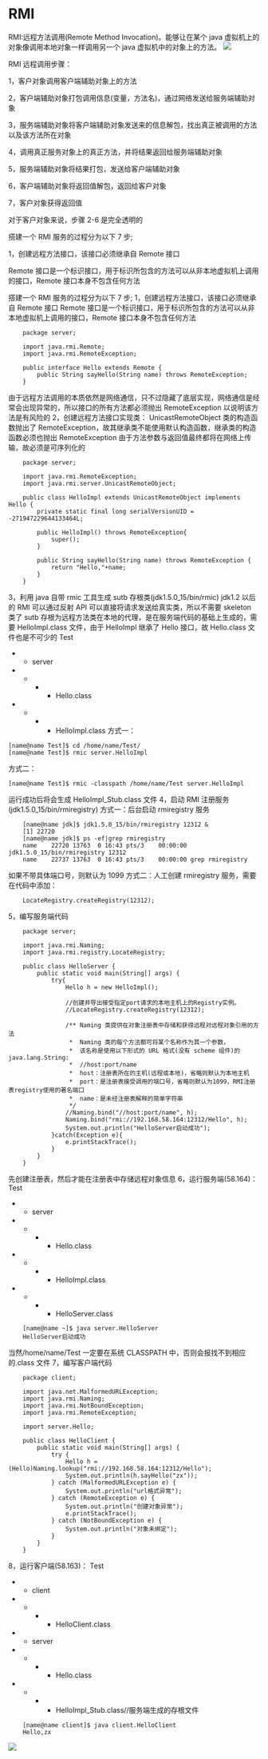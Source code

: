 # RMI

RMI:远程方法调用(Remote Method Invocation)。能够让在某个 java 虚拟机上的对象像调用本地对象一样调用另一个 java 虚拟机中的对象上的方法。
![](http://img.blog.csdn.net/20130813104359359?watermark/2/text/aHR0cDovL2Jsb2cuY3Nkbi5uZXQvYTE5ODgxMDI5/font/5a6L5L2T/fontsize/400/fill/I0JBQkFCMA==/dissolve/70/gravity/Center)

RMI 远程调用步骤：

1，客户对象调用客户端辅助对象上的方法

2，客户端辅助对象打包调用信息(变量，方法名)，通过网络发送给服务端辅助对象

3，服务端辅助对象将客户端辅助对象发送来的信息解包，找出真正被调用的方法以及该方法所在对象

4，调用真正服务对象上的真正方法，并将结果返回给服务端辅助对象

5，服务端辅助对象将结果打包，发送给客户端辅助对象

6，客户端辅助对象将返回值解包，返回给客户对象

7，客户对象获得返回值

对于客户对象来说，步骤 2-6 是完全透明的

搭建一个 RMI 服务的过程分为以下 7 步;

1，创建远程方法接口，该接口必须继承自 Remote 接口

Remote 接口是一个标识接口，用于标识所包含的方法可以从非本地虚拟机上调用的接口，Remote 接口本身不包含任何方法

搭建一个 RMI 服务的过程分为以下 7 步;
1，创建远程方法接口，该接口必须继承自 Remote 接口
Remote 接口是一个标识接口，用于标识所包含的方法可以从非本地虚拟机上调用的接口，Remote 接口本身不包含任何方法

```
    package server;

    import java.rmi.Remote;
    import java.rmi.RemoteException;

    public interface Hello extends Remote {
        public String sayHello(String name) throws RemoteException;
    }
```

由于远程方法调用的本质依然是网络通信，只不过隐藏了底层实现，网络通信是经常会出现异常的，所以接口的所有方法都必须抛出 RemoteException 以说明该方法是有风险的
2，创建远程方法接口实现类：
UnicastRemoteObject 类的构造函数抛出了 RemoteException，故其继承类不能使用默认构造函数，继承类的构造函数必须也抛出 RemoteException
由于方法参数与返回值最终都将在网络上传输，故必须是可序列化的

```
    package server;

    import java.rmi.RemoteException;
    import java.rmi.server.UnicastRemoteObject;

    public class HelloImpl extends UnicastRemoteObject implements Hello {
        private static final long serialVersionUID = -271947229644133464L;

        public HelloImpl() throws RemoteException{
            super();
        }

        public String sayHello(String name) throws RemoteException {
            return "Hello,"+name;
        }
    }
```

3，利用 java 自带 rmic 工具生成 sutb 存根类(jdk1.5.0_15/bin/rmic)
jdk1.2 以后的 RMI 可以通过反射 API 可以直接将请求发送给真实类，所以不需要 skeleton 类了
sutb 存根为远程方法类在本地的代理，是在服务端代码的基础上生成的，需要 HelloImpl.class 文件，由于 HelloImpl 继承了 Hello 接口，故 Hello.class 文件也是不可少的
Test

- - server
- - - - Hello.class
- - - - HelloImpl.class
        方式一：

```
[name@name Test]$ cd /home/name/Test/
[name@name Test]$ rmic server.HelloImpl
```

方式二：

```
[name@name Test]$ rmic -classpath /home/name/Test server.HelloImpl
```

运行成功后将会生成 HelloImpl_Stub.class 文件
4，启动 RMI 注册服务(jdk1.5.0_15/bin/rmiregistry)
方式一：后台启动 rmiregistry 服务

```
    [name@name jdk]$ jdk1.5.0_15/bin/rmiregistry 12312 &
    [1] 22720
    [name@name jdk]$ ps -ef|grep rmiregistry
    name    22720 13763  0 16:43 pts/3    00:00:00 jdk1.5.0_15/bin/rmiregistry 12312
    name    22737 13763  0 16:43 pts/3    00:00:00 grep rmiregistry
```

如果不带具体端口号，则默认为 1099
方式二：人工创建 rmiregistry 服务，需要在代码中添加：

```
    LocateRegistry.createRegistry(12312);
```

5，编写服务端代码

```
    package server;

    import java.rmi.Naming;
    import java.rmi.registry.LocateRegistry;

    public class HelloServer {
        public static void main(String[] args) {
            try{
                Hello h = new HelloImpl();

                //创建并导出接受指定port请求的本地主机上的Registry实例。
                //LocateRegistry.createRegistry(12312);

                /** Naming 类提供在对象注册表中存储和获得远程对远程对象引用的方法
                 *  Naming 类的每个方法都可将某个名称作为其一个参数，
                 *  该名称是使用以下形式的 URL 格式(没有 scheme 组件)的 java.lang.String:
                 *  //host:port/name
                 *  host：注册表所在的主机(远程或本地)，省略则默认为本地主机
                 *  port：是注册表接受调用的端口号，省略则默认为1099，RMI注册表registry使用的著名端口
                 *  name：是未经注册表解释的简单字符串
                 */
                //Naming.bind("//host:port/name", h);
                Naming.bind("rmi://192.168.58.164:12312/Hello", h);
                System.out.println("HelloServer启动成功");
            }catch(Exception e){
                e.printStackTrace();
            }
        }
    }
```

先创建注册表，然后才能在注册表中存储远程对象信息
6，运行服务端(58.164)：
Test

- - server
- - - - Hello.class
- - - - HelloImpl.class
- - - - HelloServer.class

```
    [name@name ~]$ java server.HelloServer
    HelloServer启动成功
```

当然/home/name/Test 一定要在系统 CLASSPATH 中，否则会报找不到相应的.class 文件
7，编写客户端代码

```
    package client;

    import java.net.MalformedURLException;
    import java.rmi.Naming;
    import java.rmi.NotBoundException;
    import java.rmi.RemoteException;

    import server.Hello;

    public class HelloClient {
        public static void main(String[] args) {
            try {
                Hello h = (Hello)Naming.lookup("rmi://192.168.58.164:12312/Hello");
                System.out.println(h.sayHello("zx"));
            } catch (MalformedURLException e) {
                System.out.println("url格式异常");
            } catch (RemoteException e) {
                System.out.println("创建对象异常");
                e.printStackTrace();
            } catch (NotBoundException e) {
                System.out.println("对象未绑定");
            }
        }
    }
```

8，运行客户端(58.163)：
Test

- - client
- - - - HelloClient.class
- - server
- - - - Hello.class
- - - - HelloImpl_Stub.class//服务端生成的存根文件

```
    [name@name client]$ java client.HelloClient
    Hello,zx
```

![](http://img.blog.csdn.net/20130816094554390?watermark/2/text/aHR0cDovL2Jsb2cuY3Nkbi5uZXQvYTE5ODgxMDI5/font/5a6L5L2T/fontsize/400/fill/I0JBQkFCMA==/dissolve/70/gravity/Center)
